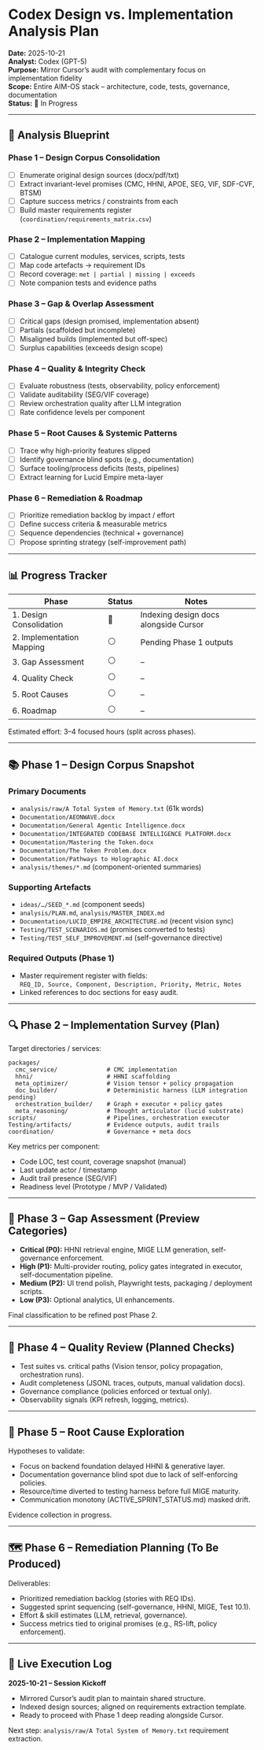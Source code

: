# Codex Design vs. Implementation Analysis Plan

**Date:** 2025-10-21  
**Analyst:** Codex (GPT-5)  
**Purpose:** Mirror Cursor’s audit with complementary focus on implementation fidelity  
**Scope:** Entire AIM-OS stack – architecture, code, tests, governance, documentation  
**Status:** 🔄 In Progress  

---

## 🧭 Analysis Blueprint

### Phase 1 – Design Corpus Consolidation
- [ ] Enumerate original design sources (docx/pdf/txt)  
- [ ] Extract invariant-level promises (CMC, HHNI, APOE, SEG, VIF, SDF-CVF, BTSM)  
- [ ] Capture success metrics / constraints from each  
- [ ] Build master requirements register (`coordination/requirements_matrix.csv`)

### Phase 2 – Implementation Mapping
- [ ] Catalogue current modules, services, scripts, tests  
- [ ] Map code artefacts → requirement IDs  
- [ ] Record coverage: `met | partial | missing | exceeds`  
- [ ] Note companion tests and evidence paths

### Phase 3 – Gap & Overlap Assessment
- [ ] Critical gaps (design promised, implementation absent)  
- [ ] Partials (scaffolded but incomplete)  
- [ ] Misaligned builds (implemented but off-spec)  
- [ ] Surplus capabilities (exceeds design scope)

### Phase 4 – Quality & Integrity Check
- [ ] Evaluate robustness (tests, observability, policy enforcement)  
- [ ] Validate auditability (SEG/VIF coverage)  
- [ ] Review orchestration quality after LLM integration  
- [ ] Rate confidence levels per component

### Phase 5 – Root Causes & Systemic Patterns
- [ ] Trace why high-priority features slipped  
- [ ] Identify governance blind spots (e.g., documentation)  
- [ ] Surface tooling/process deficits (tests, pipelines)  
- [ ] Extract learning for Lucid Empire meta-layer

### Phase 6 – Remediation & Roadmap
- [ ] Prioritize remediation backlog by impact / effort  
- [ ] Define success criteria & measurable metrics  
- [ ] Sequence dependencies (technical + governance)  
- [ ] Propose sprinting strategy (self-improvement path)

---

## 📊 Progress Tracker

| Phase | Status | Notes |
|-------|--------|-------|
| 1. Design Consolidation | 🔄 | Indexing design docs alongside Cursor |
| 2. Implementation Mapping | ⚪ | Pending Phase 1 outputs |
| 3. Gap Assessment | ⚪ | – |
| 4. Quality Check | ⚪ | – |
| 5. Root Causes | ⚪ | – |
| 6. Roadmap | ⚪ | – |

Estimated effort: 3–4 focused hours (split across phases).  

---

## 📚 Phase 1 – Design Corpus Snapshot

### Primary Documents
- `analysis/raw/A Total System of Memory.txt` (61k words)  
- `Documentation/AEONWAVE.docx`  
- `Documentation/General Agentic Intelligence.docx`  
- `Documentation/INTEGRATED CODEBASE INTELLIGENCE PLATFORM.docx`  
- `Documentation/Mastering the Token.docx`  
- `Documentation/The Token Problem.docx`  
- `Documentation/Pathways to Holographic AI.docx`  
- `analysis/themes/*.md` (component-oriented summaries)  

### Supporting Artefacts
- `ideas/…/SEED_*.md` (component seeds)  
- `analysis/PLAN.md`, `analysis/MASTER_INDEX.md`  
- `Documentation/LUCID_EMPIRE_ARCHITECTURE.md` (recent vision sync)  
- `Testing/TEST_SCENARIOS.md` (promises converted to tests)  
- `Testing/TEST_SELF_IMPROVEMENT.md` (self-governance directive)  

### Required Outputs (Phase 1)
- Master requirement register with fields:  
  `REQ_ID, Source, Component, Description, Priority, Metric, Notes`
- Linked references to doc sections for easy audit.  

---

## 🔍 Phase 2 – Implementation Survey (Plan)

Target directories / services:  
```
packages/
  cmc_service/              # CMC implementation
  hhni/                     # HHNI scaffolding
  meta_optimizer/           # Vision tensor + policy propagation
  doc_builder/              # Deterministic harness (LLM integration pending)
  orchestration_builder/    # Graph + executor + policy gates
  meta_reasoning/           # Thought articulator (lucid substrate)
scripts/                    # Pipelines, orchestration executor
Testing/artifacts/          # Evidence outputs, audit trails
coordination/               # Governance + meta docs
```

Key metrics per component:  
- Code LOC, test count, coverage snapshot (manual)  
- Last update actor / timestamp  
- Audit trail presence (SEG/VIF)  
- Readiness level (Prototype / MVP / Validated)  

---

## 🧩 Phase 3 – Gap Assessment (Preview Categories)

- **Critical (P0):** HHNI retrieval engine, MIGE LLM generation, self-governance enforcement.  
- **High (P1):** Multi-provider routing, policy gates integrated in executor, self-documentation pipeline.  
- **Medium (P2):** UI trend polish, Playwright tests, packaging / deployment scripts.  
- **Low (P3):** Optional analytics, UI enhancements.  

Final classification to be refined post Phase 2.

---

## 🧪 Phase 4 – Quality Review (Planned Checks)

- Test suites vs. critical paths (Vision tensor, policy propagation, orchestration runs).  
- Audit completeness (JSONL traces, outputs, manual validation docs).  
- Governance compliance (policies enforced or textual only).  
- Observability signals (KPI refresh, logging, metrics).  

---

## 🧱 Phase 5 – Root Cause Exploration

Hypotheses to validate:  
- Focus on backend foundation delayed HHNI & generative layer.  
- Documentation governance blind spot due to lack of self-enforcing policies.  
- Resource/time diverted to testing harness before full MIGE maturity.  
- Communication monotony (ACTIVE_SPRINT_STATUS.md) masked drift.  

Evidence collection in progress.

---

## 🗺️ Phase 6 – Remediation Planning (To Be Produced)

Deliverables:  
- Prioritized remediation backlog (stories with REQ IDs).  
- Suggested sprint sequencing (self-governance, HHNI, MIGE, Test 10.1).  
- Effort & skill estimates (LLM, retrieval, governance).  
- Success metrics tied to original promises (e.g., RS-lift, policy enforcement).  

---

## 🔄 Live Execution Log

**2025-10-21 – Session Kickoff**  
- Mirrored Cursor’s audit plan to maintain shared structure.  
- Indexed design sources; aligned on requirements extraction template.  
- Ready to proceed with Phase 1 deep reading alongside Cursor.  

Next step: `analysis/raw/A Total System of Memory.txt` requirement extraction.

